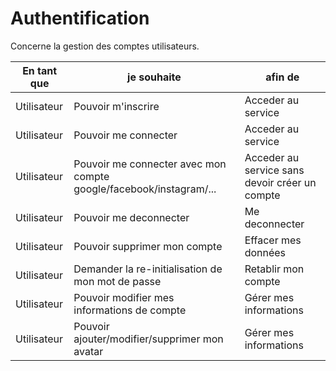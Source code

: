 # Authentification
Concerne la gestion des comptes utilisateurs.

|En tant que|je souhaite|afin de|
|---|---|---|
|Utilisateur|Pouvoir m'inscrire|Acceder au service|
|Utilisateur|Pouvoir me connecter|Acceder au service|
|Utilisateur|Pouvoir me connecter avec mon compte google/facebook/instagram/...|Acceder au service sans devoir créer un compte|
|Utilisateur|Pouvoir me deconnecter|Me deconnecter|
|Utilisateur|Pouvoir supprimer mon compte|Effacer mes données|
|Utilisateur|Demander la re-initialisation de mon mot de passe|Retablir mon compte|
|Utilisateur|Pouvoir modifier mes informations de compte|Gérer mes informations|
|Utilisateur|Pouvoir ajouter/modifier/supprimer mon avatar|Gérer mes informations|
